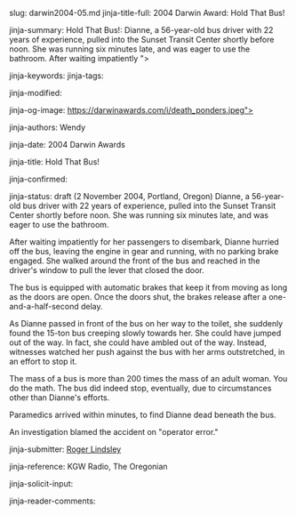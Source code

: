 slug: darwin2004-05.md
jinja-title-full: 2004 Darwin Award: Hold That Bus!

jinja-summary: Hold That Bus!: Dianne, a 56-year-old bus driver with 22 years of experience, pulled into the Sunset Transit Center shortly before noon. She was running six minutes late, and was eager to use the bathroom. After waiting impatiently ">

jinja-keywords:
jinja-tags:

jinja-modified:

jinja-og-image: https://darwinawards.com/i/death_ponders.jpeg">

jinja-authors: Wendy

jinja-date: 2004 Darwin Awards


jinja-title: Hold That Bus!


jinja-confirmed:

jinja-status: draft
(2 November 2004, Portland, Oregon) Dianne, a 56-year-old bus driver with 22 years of experience, pulled into the Sunset Transit Center shortly before noon. She was running six minutes late, and was eager to use the bathroom.

After waiting impatiently for her passengers to disembark, Dianne hurried off the bus, leaving the engine in gear and running, with no parking brake engaged. She walked around the front of the bus and reached in the driver's window to pull the lever that closed the door.

The bus is equipped with automatic brakes that keep it from moving as long as the doors are open. Once the doors shut, the brakes release after a one-and-a-half-second delay.

As Dianne passed in front of the bus on her way to the toilet, she suddenly found the 15-ton bus creeping slowly towards her. She could have jumped out of the way. In fact, she could have ambled out of the way. Instead, witnesses watched her push against the bus with her arms outstretched, in an effort to stop it.

The mass of a bus is more than 200 times the mass of an adult woman. You do the math. The bus did indeed stop, eventually, due to circumstances other than Dianne's efforts.

Paramedics arrived within minutes, to find Dianne dead beneath the bus.

An investigation blamed the accident on "operator error."
<P align=center>
<!--#include virtual="/inc/votebar_viewvoteonly" -->

jinja-submitter: <A HREF="mailto:REMOVE-">Roger Lindsley</A>

jinja-reference: KGW Radio, The Oregonian

jinja-solicit-input:

jinja-reader-comments:



<!--#include file=nav_2004.html -->


